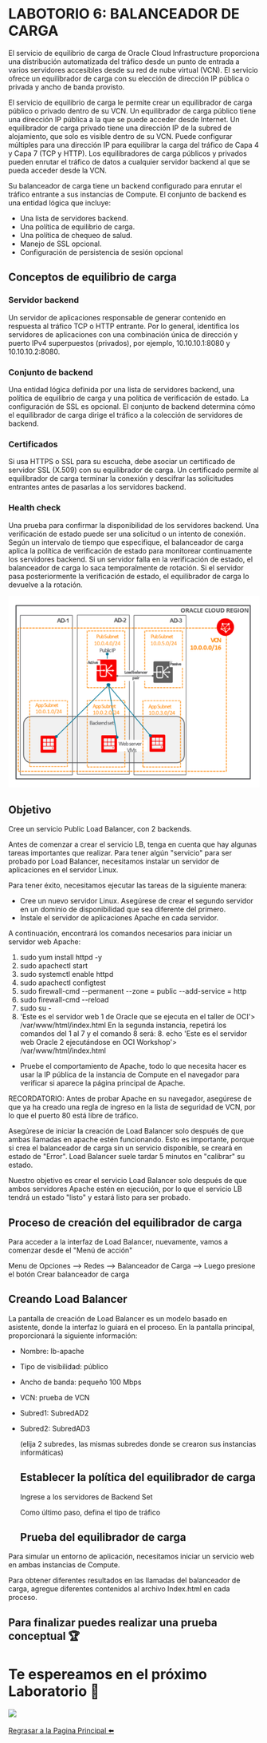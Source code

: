 # LABOTORIO 6: BALANCEADOR DE CARGA 

El servicio de equilibrio de carga de Oracle Cloud Infrastructure proporciona una distribución automatizada del tráfico desde un punto de entrada a varios servidores accesibles desde su red de nube virtual (VCN). El servicio ofrece un equilibrador de carga con su elección de dirección IP pública o privada y ancho de banda provisto.

El servicio de equilibrio de carga le permite crear un equilibrador de carga público o privado dentro de su VCN. Un equilibrador de carga público tiene una dirección IP pública a la que se puede acceder desde Internet. Un equilibrador de carga privado tiene una dirección IP de la subred de alojamiento, que solo es visible dentro de su VCN. Puede configurar múltiples para una dirección IP para equilibrar la carga del tráfico de Capa 4 y Capa 7 (TCP y HTTP). Los equilibradores de carga públicos y privados pueden enrutar el tráfico de datos a cualquier servidor backend al que se pueda acceder desde la VCN.

Su balanceador de carga tiene un backend configurado para enrutar el tráfico entrante a sus instancias de Compute. El conjunto de backend es una entidad lógica que incluye:

-  Una lista de servidores backend.
-  Una política de equilibrio de carga.
-  Una política de chequeo de salud.
-  Manejo de SSL opcional.
-  Configuración de persistencia de sesión opcional

## Conceptos de equilibrio de carga

### Servidor backend
Un servidor de aplicaciones responsable de generar contenido en respuesta al tráfico TCP o HTTP entrante. Por lo general, identifica los servidores de aplicaciones con una combinación única de dirección y puerto IPv4 superpuestos (privados), por ejemplo, 10.10.10.1:8080 y 10.10.10.2:8080.
### Conjunto de backend
Una entidad lógica definida por una lista de servidores backend, una política de equilibrio de carga y una política de verificación de estado. La configuración de SSL es opcional. El conjunto de backend determina cómo el equilibrador de carga dirige el tráfico a la colección de servidores de backend.
### Certificados
Si usa HTTPS o SSL para su escucha, debe asociar un certificado de servidor SSL (X.509) con su equilibrador de carga. Un certificado permite al equilibrador de carga terminar la conexión y descifrar las solicitudes entrantes antes de pasarlas a los servidores backend.
### Health check
Una prueba para confirmar la disponibilidad de los servidores backend. Una verificación de estado puede ser una solicitud o un intento de conexión. Según un intervalo de tiempo que especifique, el balanceador de carga aplica la política de verificación de estado para monitorear continuamente los servidores backend. Si un servidor falla en la verificación de estado, el balanceador de carga lo saca temporalmente de rotación. Si el servidor pasa posteriormente la verificación de estado, el equilibrador de carga lo devuelve a la rotación.

  ![](./img2/0502.png)
  
  ## Objetivo
  
Cree un servicio Public Load Balancer, con 2 backends.

Antes de comenzar a crear el servicio LB, tenga en cuenta que hay algunas tareas importantes que realizar. Para tener algún "servicio" para ser probado por Load Balancer, necesitamos instalar un servidor de aplicaciones en el servidor Linux.

Para tener éxito, necesitamos ejecutar las tareas de la siguiente manera:
- Cree un nuevo servidor Linux. Asegúrese de crear el segundo servidor en un dominio de disponibilidad que sea diferente del primero.
- Instale el servidor de aplicaciones Apache en cada servidor.

A continuación, encontrará los comandos necesarios para iniciar un servidor web Apache:

1. sudo yum install httpd -y
2. sudo apachectl start
3. sudo systemctl enable httpd
4. sudo apachectl configtest
5. sudo firewall-cmd --permanent --zone = public --add-service = http
6. sudo firewall-cmd --reload
7. sudo su - 
8. 'Este es el servidor web 1 de Oracle que se ejecuta en el taller de OCI'> /var/www/html/index.html
En la segunda instancia, repetirá los comandos del 1 al 7 y el comando 8 será: 8. echo 'Este es el servidor web Oracle 2 ejecutándose en OCI Workshop'> /var/www/html/index.html

- Pruebe el comportamiento de Apache, todo lo que necesita hacer es usar la IP pública de la instancia de Compute en el navegador para verificar si aparece la página principal de Apache.

RECORDATORIO: Antes de probar Apache en su navegador, asegúrese de que ya ha creado una regla de ingreso en la lista de seguridad de VCN, por lo que el puerto 80 está libre de tráfico.

Asegúrese de iniciar la creación de Load Balancer solo después de que ambas llamadas en apache estén funcionando. Esto es importante, porque si crea el balanceador de carga sin un servicio disponible, se creará en estado de "Error". Load Balancer suele tardar 5 minutos en "calibrar" su estado.

Nuestro objetivo es crear el servicio Load Balancer solo después de que ambos servidores Apache estén en ejecución, por lo que el servicio LB tendrá un estado "listo" y estará listo para ser probado.

##  Proceso de creación del equilibrador de carga

Para acceder a la interfaz de Load Balancer, nuevamente, vamos a comenzar desde el "Menú de acción"

Menu de Opciones --> Redes --> Balanceador de Carga --> Luego presione el botón Crear balanceador de carga

## Creando Load Balancer

La pantalla de creación de Load Balancer es un modelo basado en asistente, donde la interfaz lo guiará en el proceso. En la pantalla principal, proporcionará la siguiente información:

- Nombre: lb-apache
- Tipo de visibilidad: público
- Ancho de banda: pequeño 100 Mbps
- VCN: prueba de VCN
- Subred1: SubredAD2
- Subred2: SubredAD3

  (elija 2 subredes, las mismas subredes donde se crearon sus instancias informáticas)
  
  ## Establecer la política del equilibrador de carga
  
  Ingrese a los servidores de Backend Set
  
  Como último paso, defina el tipo de tráfico 
  
  ## Prueba del equilibrador de carga
  
Para simular un entorno de aplicación, necesitamos iniciar un servicio web en ambas instancias de Compute.


Para obtener diferentes resultados en las llamadas del balanceador de carga, agregue diferentes contenidos al archivo Index.html en cada proceso.

## Para finalizar puedes realizar una prueba conceptual :trophy:


# Te espereamos en el próximo Laboratorio  :rocket:

![](./img/6.png)[](https://www.oracle.com/index.html)

[Regrasar a la Pagina Principal :arrow_left:](../README.md)


